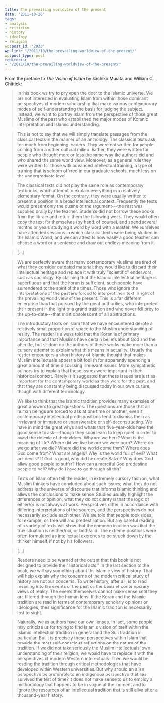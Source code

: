 ```yaml
---
title: The prevailing worldview of the present
date: '2011-10-26'
tags:
- analysis
- criticism
- history
- ideology
- religion
wp:post_id: '2933'
wp_link: "/2011/10/the-prevailing-worldview-of-the-present/"
wp:post_type: post
redirects:
- "/2011/10/the-prevailing-worldview-of-the-present/"
---
```


From the preface to _The Vision of Islam_ by Sachiko Murata and William C. Chittick:

> In this book we try to pry open the door to the Islamic universe. We are not interested in evaluating Islam from within those dominant perspectives of modern scholarship that make various contemporary modes of self-understanding the basis for judging the subject. Instead, we want to portray Islam from the perspective of those great Muslims of the past who established the major modes of Koranic interpretation and Islamic understanding.

>

> This is not to say that we will simply translate passages from the classical texts in the manner of an anthology. The classical texts ask too much from beginning readers. They were not written for people coming from another cultural milieu. Rather, they were written for people who thought more or less the same way the authors did and who shared the same world view. Moreover, as a general rule they were written for those with advanced intellectual training, a type of training that is seldom offered in our graduate schools, much less on the undergraduate level.

>

> The classical texts did not play the same role as contemporary textbooks, which attempt to explain everything in a relatively elementary format. On the contrary, they were usually written to present a position in a broad intellectual context. Frequently the texts would present only the outline of the argument---the rest was supplied orally by the teacher. Students did not borrow these books from the library and return them the following week. They would often copy the text for themselves (by hand, of course), and spend several months or years studying it word by word with a master. We ourselves have attended sessions in which classical texts were being studied in the Islamic World, and we can attest to how easily a good teacher can choose a word or a sentence and draw out endless meaning from it.

>

> [...]

>

> We are perfectly aware that many contemporary Muslims are tired of what they consider outdated material: they would like to discard their intellectual heritage and replace it with truly "scientific" endeavors, such as sociology. By claiming that the Islamic intellectual heritage is superfluous and that the Koran is sufficient, such people have surrendered to the spirit of the times. Those who ignore the interpretations of the past are forced to interpret their text in light of the prevailing world view of the present. This is a far different enterprise than that pursued by the great authorities, who interpreted their present in the light of a grand tradition and who never fell prey to the up-to-date---that most obsolescent of all abstractions.

>

> The introductory texts on Islam that we have encountered devote a relatively small proportion of space to the Muslim understanding of reality. The reader is always told that the Koran is of primary importance and that Muslims have certain beliefs about God and the afterlife, but seldom do the authors of these works make more than a cursory attempt to explain what this means in actuality. Usually the reader encounters a short history of Islamic thought that makes Muslim intellectuals appear a bit foolish for apparently spending a great amount of time discussing irrelevant issues. More sympathetic authors try to explain that these issues were important in their historical context. Rarely is it suggested that these issues are just as important for the contemporary world as they were for the past, and that they are constantly being discussed today in our own culture, though with different terminology.

>

> We like to think that the Islamic tradition provides many examples of great answers to great questions. The questions are those that all human beings are forced to ask at one time or another, even if contemporary intellectual predispositions tend to dismiss them as irrelevant or immature or unanswerable or self-deconstructing. We have in mind the great whys and whats that five-year-olds have the good sense to ask---though they soon learn to keep quiet in order to avoid the ridicule of their elders. Why are we here? What is the meaning of life? Where did we live before we were born? Where do we go after we die? Where did the world come from? Where does God come from? What are angels? Why is the world full of evil? What are devils? If God is good, why did he create Satan? Why does God allow good people to suffer? How can a merciful God predestine people to hell? Why do I have to go through all this?

>

> Texts on Islam often tell the reader, in extremely cursory fashion, what Muslim thinkers have concluded about such issues; what they do not address is the universe of discourse that informs Islamic thinking and allows the conclusions to make sense. Studies usually highlight the differences of opinion; what they do not clarify is that the logic of either/or is not always at work. Perspectives differ in accordance with differing interpretations of the sources, and the perspectives do not necessarily exclude each other. We are told that people took sides, for example, on free will and predestination. But any careful reading of a variety of texts will show that the common intuition was that the true situation is neither/nor, or both/and. The extreme positions were often formulated as intellectual exercises to be struck down by the thinker himself, if not by his followers.

>

> [...]

>

> Readers need to be warned at the outset that this book is not designed to provide the "historical acts." In the last section of the book, we will say something about the Islamic view of history. That will help explain why the concerns of the modern critical study of history are not our concerns. To write history, after all, is to read meaning into the events of the past on the basis of contemporary views of reality. The events themselves cannot make sense until they are filtered through the human lens. If the Koran and the Islamic tradition are read in terms of contemporary scholarly opinions or ideologies, their significance for the Islamic tradition is necessarily lost to sight.

>

> Naturally, we as authors have our own lenses. In fact, some people may criticize us for trying to find Islam's vision of itself within the Islamic intellectual tradition in general and the Sufi tradition in particular. But it is precisely these perspectives within Islam that provide the most self-conscious reflections on the nature of the tradition. If we did not take seriously the Muslim intellectuals' own understanding of their religion, we would have to replace it with the perspectives of modern Western intellectuals. Then we would be reading the tradition through critical methodologies that have developed within Western universities. But why should an alien perspective be preferable to an indigenous perspective that has survived the test of time? It does not make sense to us to employ a methodology that happens to be in vogue at the moment and to ignore the resources of an intellectual tradition that is still alive after a thousand-year history.
